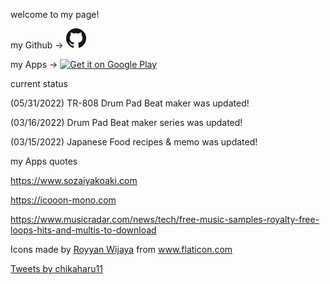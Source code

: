 welcome to my page!

my Github -> <a href="https://github.com/chikaharu11"><img src="GitHub-Mark-32px.png"></a>

my Apps -> <a href='https://play.google.com/store/apps/dev?id=6282655058751853239&pcampaignid=pcampaignidMKT-Other-global-all-co-prtnr-py-PartBadge-Mar2515-1'><img alt='Get it on Google Play' src='https://play.google.com/intl/ja/badges/static/images/badges/en_badge_web_generic.png' width="30%" height="30%"/></a>

current status

(05/31/2022) TR-808 Drum Pad Beat maker was updated!

(03/16/2022) Drum Pad Beat maker series was updated!

(03/15/2022) Japanese Food recipes & memo was updated!

my Apps quotes

https://www.sozaiyakoaki.com

https://icooon-mono.com

https://www.musicradar.com/news/tech/free-music-samples-royalty-free-loops-hits-and-multis-to-download

<div>Icons made by <a href="" title="Royyan Wijaya">Royyan Wijaya</a> from <a href="https://www.flaticon.com/" title="Flaticon">www.flaticon.com</a></div>

<a class="twitter-timeline" href="https://twitter.com/chikaharu11?ref_src=twsrc%5Etfw">Tweets by chikaharu11</a> <script async src="https://platform.twitter.com/widgets.js" charset="utf-8"></script>
